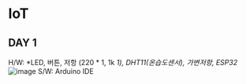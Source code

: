 # IoT
## DAY 1  
H/W: *LED, 버튼, 저항 (220 * 1, 1k *1), DHT11(온습도센서), 가변저항, ESP32*  
![image](https://github.com/user-attachments/assets/08f5775d-a378-4c5b-87d8-aa0f0ebe05b1)
S/W: Arduino IDE  
